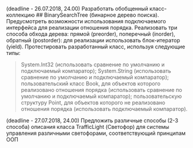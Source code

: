 (deadline - 26.07.2018, 24.00)
Разработать обобщенный класс-коллекцию ## BinarySearchTree (бинарное дерево поиска). Предусмотреть возможности использования подключаемого интерфейса для реализации отношения порядка. Реализовать три способа обхода дерева: прямой (preorder), поперечный (inorder), обратный (postorder): для реализации использовать блок-итератор (yield). Протестировать разработанный класс, используя следующие типы:
> System.Int32 (использовать сравнение по умолчанию и подключаемый компаратор);
> System.String (использовать сравнение по умолчанию и подключаемый компаратор);
> пользовательский класс Book, для объектов которого реализовано отношения порядка (использовать сравнение по умолчанию и подключаемый компаратор);
> пользовательскую структуру Point, для объектов которого не реализовано отношения порядка (использовать подключаемый компаратор).

(deadline - 27.07.2018, 24.00)
Предложить различные способы (2-3 способа) описания класса TrafficLight (Светофор) для системы управления различными светофорами, соответствующий принципам ООП
